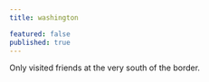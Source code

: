 ```yaml
---
title: washington

featured: false
published: true
---
```

Only visited friends at the very south of the border.
